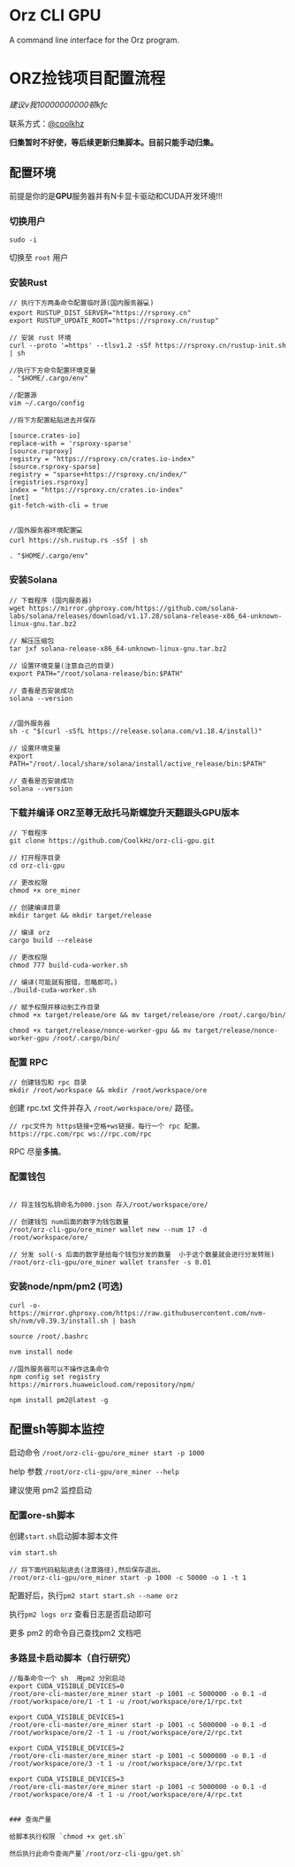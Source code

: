 # Orz CLI GPU
A command line interface for the Orz program.

# ORZ捡钱项目配置流程

*建议v我10000000000顿kfc*

联系方式：[@coolkhz](https://t.me/coolkhz)

**归集暂时不好使，等后续更新归集脚本。目前只能手动归集。**

## 配置环境

前提是你的是**GPU**服务器并有N卡显卡驱动和CUDA开发环境!!!

### 切换用户

```
sudo -i
```
切换至 `root` 用户

### 安装Rust

```
// 执行下方两条命令配置临时源(国内服务器💻)
export RUSTUP_DIST_SERVER="https://rsproxy.cn"
export RUSTUP_UPDATE_ROOT="https://rsproxy.cn/rustup"

// 安装 rust 环境
curl --proto '=https' --tlsv1.2 -sSf https://rsproxy.cn/rustup-init.sh | sh

//执行下方命令配置环境变量
. "$HOME/.cargo/env"

//配置源
vim ~/.cargo/config

//将下方配置粘贴进去并保存

[source.crates-io]
replace-with = 'rsproxy-sparse'
[source.rsproxy]
registry = "https://rsproxy.cn/crates.io-index"
[source.rsproxy-sparse]
registry = "sparse+https://rsproxy.cn/index/"
[registries.rsproxy]
index = "https://rsproxy.cn/crates.io-index"
[net]
git-fetch-with-cli = true


//国外服务器环境配置💻
curl https://sh.rustup.rs -sSf | sh

. "$HOME/.cargo/env"

```

### 安装Solana

```
// 下载程序 (国内服务器)
wget https://mirror.ghproxy.com/https://github.com/solana-labs/solana/releases/download/v1.17.28/solana-release-x86_64-unknown-linux-gnu.tar.bz2

// 解压压缩包
tar jxf solana-release-x86_64-unknown-linux-gnu.tar.bz2

// 设置环境变量(注意自己的目录)
export PATH="/root/solana-release/bin:$PATH"

// 查看是否安装成功
solana --version


//国外服务器
sh -c "$(curl -sSfL https://release.solana.com/v1.18.4/install)"

// 设置环境变量
export PATH="/root/.local/share/solana/install/active_release/bin:$PATH"

// 查看是否安装成功
solana --version
```

### 下载并编译 ORZ至尊无敌托马斯螺旋升天翻跟头GPU版本

```
// 下载程序
git clone https://github.com/CoolkHz/orz-cli-gpu.git

// 打开程序目录
cd orz-cli-gpu

// 更改权限
chmod +x ore_miner

// 创建编译目录
mkdir target && mkdir target/release

// 编译 orz
cargo build --release

// 更改权限
chmod 777 build-cuda-worker.sh

// 编译(可能就有报错，忽略即可。)
./build-cuda-worker.sh

// 赋予权限并移动到工作目录
chmod +x target/release/ore && mv target/release/ore /root/.cargo/bin/

chmod +x target/release/nonce-worker-gpu && mv target/release/nonce-worker-gpu /root/.cargo/bin/
```

### 配置 RPC

```
// 创建钱包和 rpc 目录
mkdir /root/workspace && mkdir /root/workspace/ore
```

创建 rpc.txt 文件并存入 `/root/workspace/ore/` 路径。

```
// rpc文件为 https链接+空格+ws链接，每行一个 rpc 配置。
https://rpc.com/rpc ws://rpc.com/rpc
```

RPC 尽量**多搞**。

### 配置钱包

```

// 将主钱包私钥命名为000.json 存入/root/workspace/ore/

// 创建钱包 num后面的数字为钱包数量
/root/orz-cli-gpu/ore_miner wallet new --num 17 -d /root/workspace/ore/

// 分发 sol(-s 后面的数字是给每个钱包分发的数量  小于这个数量就会进行分发转账)
/root/orz-cli-gpu/ore_miner wallet transfer -s 0.01

```

### 安装node/npm/pm2 (可选)

```
curl -o- https://mirror.ghproxy.com/https://raw.githubusercontent.com/nvm-sh/nvm/v0.39.3/install.sh | bash

source /root/.bashrc

nvm install node

//国外服务器可以不操作这条命令
npm config set registry https://mirrors.huaweicloud.com/repository/npm/

npm install pm2@latest -g
```

## 配置sh等脚本监控

启动命令 `/root/orz-cli-gpu/ore_miner start -p 1000`

help 参数 `/root/orz-cli-gpu/ore_miner --help`

建议使用 pm2 监控启动

### 配置ore-sh脚本

创建`start.sh`启动脚本脚本文件

```
vim start.sh

// 将下面代码粘贴进去(注意路径),然后保存退出。
/root/orz-cli-gpu/ore_miner start -p 1000 -c 50000 -o 1 -t 1

```

配置好后，执行`pm2 start start.sh --name orz`

执行`pm2 logs orz` 查看日志是否启动即可

更多 pm2 的命令自己查找pm2 文档吧

### 多路显卡启动脚本（自行研究）

```
//每条命令一个 sh  用pm2 分别启动
export CUDA_VISIBLE_DEVICES=0
/root/ore-cli-master/ore_miner start -p 1001 -c 5000000 -o 0.1 -d /root/workspace/ore/1 -t 1 -u /root/workspace/ore/1/rpc.txt

export CUDA_VISIBLE_DEVICES=1
/root/ore-cli-master/ore_miner start -p 1001 -c 5000000 -o 0.1 -d /root/workspace/ore/2 -t 1 -u /root/workspace/ore/2/rpc.txt

export CUDA_VISIBLE_DEVICES=2
/root/ore-cli-master/ore_miner start -p 1001 -c 5000000 -o 0.1 -d /root/workspace/ore/3 -t 1 -u /root/workspace/ore/3/rpc.txt

export CUDA_VISIBLE_DEVICES=3
/root/ore-cli-master/ore_miner start -p 1001 -c 5000000 -o 0.1 -d /root/workspace/ore/4 -t 1 -u /root/workspace/ore/4/rpc.txt


### 查询产量

给脚本执行权限 `chmod +x get.sh`

然后执行此命令查询产量`/root/orz-cli-gpu/get.sh`